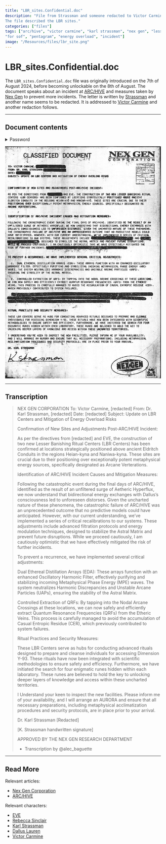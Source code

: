 ```yaml
---
title: "LBR_sites.Confidential.doc"
description: "File from Strassman and someone redacted to Victor Carmine and yet another redacted name. 
The file described the LBR sites."
categories: ["files"]
tags: ["arc/hive", "victor carmine", "karl strassman", "nex gen", "lesser banishing ritual", 
"for sof", "pentagram", "energy overload", "incident"]
image: "/Resources/files/lbr_site.png"
---
```


# LBR_sites.Confidential.doc

The `LBR_sites.Confidential.doc` file was originally introduced on the 7th of August 2024, 
before becoming unlockable on the 8th of August.
The document speaks about an incident at [ARC/HIVE](../lore/archive) and measures taken 
by [Nex Gen](../lore/nex-gen-corporation) to prevent more incidents.
The letter is written by [Strassman](../characters/strassman) and another name seems to 
be redacted.
It is addressed to [Victor Carmine](../characters/characters#victor-carmine) and another
redaction follows.

***

## Document contents

<details class="password">
  <summary>Password</summary>

/
</details>

![LBR Site file](../../Resources/files/lbr_site.png)

***

## Transcription

> NEX GEN CORPORATION
> To: Victor Carmine, [redacted]
> From: Dr. Karl Strassman, [redacted]
> Date: [redacted]
> Subject: Update on LBR Centers and Mitigation of Energy Overload Risks
>
> Confirmation of New Sites and Adjustments Post-ARC/HIVE Incident:
>
> As per the directives from [redacted] and EVE, the construction of two new Lesser Banishing Ritual Centers (LBR Centers) has been confirmed at locations strategically positioned above ancient Eldritch Conduits in the regions Heian-kyna and Naniwa-kyna. These sites are crucial due to their positioning over exceptionally potent metaphysical energy sources, specifically designated as Arcane Verterations.
>
> Identification of ARC/HIVE Incident Causes and Mitigation Measures:
>
> Following the catastrophic event during the final days of ARC/HIVE, identified as the result of an unfiltered surge of Aetheric Hyperflux, we now understand that bidirectional energy exchanges with Dallus’s consciousness led to unforeseen distorses. Given the uncharted nature of these phenomena, the catastrophic failure of ARC/HIVE was an unprecedented outcome that no predictive models could have anticipated. However, with our current understanding, we’ve implemented a series of critical recalibrations to our systems. These adjustments include advanced filtration protocols and energy modulation techniques, designed to stabilize the Astral Matrix and prevent future disruptions. While we proceed cautiously, I am cautiously optimistic that we have effectively mitigated the risk of further incidents.
>
> To prevent a recurrence, we have implemented several critical adjustments:
>
> Dual Ethereal Distillation Arrays (EDA): These arrays function with an enhanced Oscillatory Harmonic Filter, effectively purifying and stabilizing incoming Metaphysical Phase Energy (MPE) waves. The system neutralizes Harmonic Discrepancies and Unstable Arcane Particles (UAPs), ensuring the stability of the Astral Matrix.
>
> Controlled Extraction of QRFs: By tapping into the Nodal Arcane Crossings at these locations, we can now safely and efficiently extract Quantum Resonance Frequencies (QRFs) from the Etheric Veins. This process is carefully managed to avoid the accumulation of Casual Entropic Residue (CER), which previously contributed to system failures.
>
> Ritual Practices and Security Measures:
>
> These LBR Centers serve as hubs for conducting advanced rituals designed to prepare and cleanse individuals for accessing Dimension Y-93. These rituals have now been integrated with scientific methodologies to ensure safety and efficiency. Furthermore, we have initiated the search for four enigmatic runes hidden within each laboratory. These runes are believed to hold the key to unlocking deeper layers of knowledge and access within these uncharted territories.
>
> I Understand your keen to inspect the new facilities. Please inform me of your availability, and I will arrange an AURORA and ensure that all necessary preparations, including metaphysical acclimatization procedures and security protocols, are in place prior to your arrival.
>
> Dr. Karl Strassman
> [Redacted]
>
> [K. Strassman handwritten signature]
>
> APPROVED BY THE NEX GEN
> RESEARCH DEPARTMENT
> 
> - Transcription by @alec_baguette

***

## Read More

Relevant articles:

- [Nex Gen Corporation](../lore/nex-gen-corporation)
- [ARC/HIVE](../lore/archive)

Relevant characters:

- [EVE](../characters/eve)
- [Rebecca Sinclair](../characters/rebecca)
- [Karl Strassman](../characters/strassman)
- [Dallus Lauren](../characters/dallus-lauren)
- [Victor Carmine](../characters/characters#victor-carmine)
